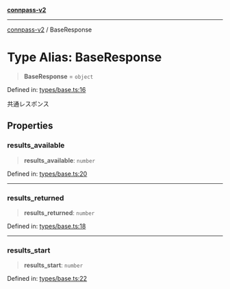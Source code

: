 [**connpass-v2**](../README.md)

***

[connpass-v2](../globals.md) / BaseResponse

# Type Alias: BaseResponse

> **BaseResponse** = `object`

Defined in: [types/base.ts:16](https://github.com/ryohidaka/node-connpass/blob/b69cc26f0ea76e14f3ad320cd4a0c035cb6fc39f/src/types/base.ts#L16)

共通レスポンス

## Properties

### results\_available

> **results\_available**: `number`

Defined in: [types/base.ts:20](https://github.com/ryohidaka/node-connpass/blob/b69cc26f0ea76e14f3ad320cd4a0c035cb6fc39f/src/types/base.ts#L20)

***

### results\_returned

> **results\_returned**: `number`

Defined in: [types/base.ts:18](https://github.com/ryohidaka/node-connpass/blob/b69cc26f0ea76e14f3ad320cd4a0c035cb6fc39f/src/types/base.ts#L18)

***

### results\_start

> **results\_start**: `number`

Defined in: [types/base.ts:22](https://github.com/ryohidaka/node-connpass/blob/b69cc26f0ea76e14f3ad320cd4a0c035cb6fc39f/src/types/base.ts#L22)

